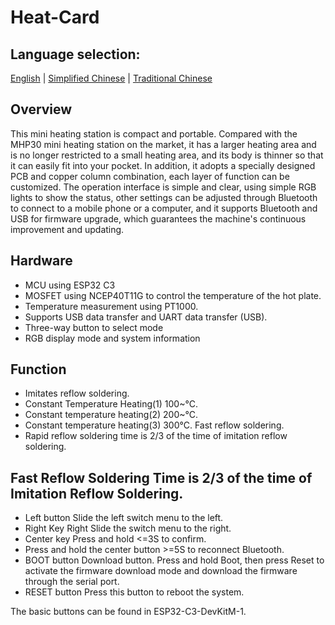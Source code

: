 # Heat-Card
 
## Language selection:
[English]() | [Simplified Chinese]() | [Traditional Chinese]()
  
## Overview
This mini heating station is compact and portable. Compared with the MHP30 mini heating station on the market, it has a larger heating area and is no longer restricted to a small heating area, and its body is thinner so that it can easily fit into your pocket. In addition, it adopts a specially designed PCB and copper column combination, each layer of function can be customized. The operation interface is simple and clear, using simple RGB lights to show the status, other settings can be adjusted through Bluetooth to connect to a mobile phone or a computer, and it supports Bluetooth and USB for firmware upgrade, which guarantees the machine's continuous improvement and updating.
  
 ## Hardware  
- MCU using ESP32 C3
- MOSFET using NCEP40T11G to control the temperature of the hot plate.
- Temperature measurement using PT1000.
- Supports USB data transfer and UART data transfer (USB).
- Three-way button to select mode
- RGB display mode and system information
   
 ## Function
- Imitates reflow soldering.
- Constant Temperature Heating(1) 100~°C.
- Constant temperature heating(2) 200~°C.
- Constant temperature heating(3) 300°C. Fast reflow soldering.
- Rapid reflow soldering time is 2/3 of the time of imitation reflow soldering.
  
 ## Fast Reflow Soldering Time is 2/3 of the time of Imitation Reflow Soldering.
 - Left button Slide the left switch menu to the left.
 - Right Key Right Slide the switch menu to the right.
 - Center key Press and hold <=3S to confirm.
 - Press and hold the center button >=5S to reconnect Bluetooth.
 - BOOT button Download button. Press and hold Boot, then press Reset to activate the firmware download mode and download the firmware through the serial port.
 - RESET button Press this button to reboot the system.
  
 The basic buttons can be found in ESP32-C3-DevKitM-1.
